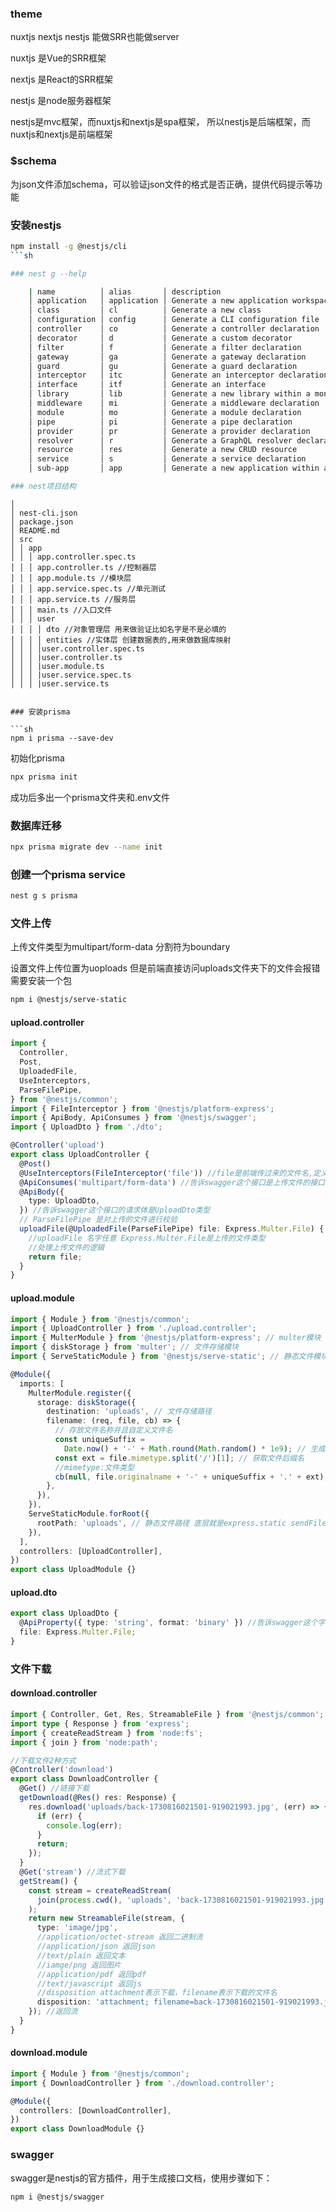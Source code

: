 ### theme

nuxtjs nextjs nestjs 能做SRR也能做server

nuxtjs 是Vue的SRR框架

nextjs 是React的SRR框架

nestjs 是node服务器框架

nestjs是mvc框架，而nuxtjs和nextjs是spa框架，
所以nestjs是后端框架，而nuxtjs和nextjs是前端框架

### $schema

为json文件添加schema，可以验证json文件的格式是否正确，提供代码提示等功能

### 安装nestjs

````sh
npm install -g @nestjs/cli
```sh

### nest g --help

    | name          │ alias       │ description                                  │
    │ application   │ application │ Generate a new application workspace         │
    │ class         │ cl          │ Generate a new class                         │
    │ configuration │ config      │ Generate a CLI configuration file            │
    │ controller    │ co          │ Generate a controller declaration            │
    │ decorator     │ d           │ Generate a custom decorator                  │
    │ filter        │ f           │ Generate a filter declaration                │
    │ gateway       │ ga          │ Generate a gateway declaration               │
    │ guard         │ gu          │ Generate a guard declaration                 │
    │ interceptor   │ itc         │ Generate an interceptor declaration          │
    │ interface     │ itf         │ Generate an interface                        │
    │ library       │ lib         │ Generate a new library within a monorepo     │
    │ middleware    │ mi          │ Generate a middleware declaration            │
    │ module        │ mo          │ Generate a module declaration                │
    │ pipe          │ pi          │ Generate a pipe declaration                  │
    │ provider      │ pr          │ Generate a provider declaration              │
    │ resolver      │ r           │ Generate a GraphQL resolver declaration      │
    │ resource      │ res         │ Generate a new CRUD resource                 │
    │ service       │ s           │ Generate a service declaration               │
    │ sub-app       │ app         │ Generate a new application within a monorepo

### nest项目结构

````

    │
    │ nest-cli.json
    │ package.json
    │ README.md
    │ src
    │ │ app
    │ │ │ app.controller.spec.ts
    │ │ │ app.controller.ts //控制器层
    │ │ │ app.module.ts //模块层
    │ │ │ app.service.spec.ts //单元测试
    │ │ │ app.service.ts //服务层
    │ │ │ main.ts //入口文件
    │ │ │ user
    │ │ │ │ dto //对象管理层 用来做验证比如名字是不是必填的
    │ │ │ │ entities //实体层 创建数据表的,用来做数据库映射
    │ │ │ │user.controller.spec.ts
    │ │ │ |user.controller.ts
    │ │ │ |user.module.ts
    │ │ │ |user.service.spec.ts
    │ │ │ |user.service.ts

````

### 安装prisma

```sh
npm i prisma --save-dev
````

初始化prisma

```sh
npx prisma init
```

成功后多出一个prisma文件夹和.env文件

### 数据库迁移

```sh
npx prisma migrate dev --name init
```

### 创建一个prisma service

```sh
nest g s prisma
```

### 文件上传

上传文件类型为multipart/form-data
分割符为boundary

设置文件上传位置为uoploads
但是前端直接访问uploads文件夹下的文件会报错
需要安装一个包

```sh
npm i @nestjs/serve-static
```

#### upload.controller

```ts
import {
  Controller,
  Post,
  UploadedFile,
  UseInterceptors,
  ParseFilePipe,
} from '@nestjs/common';
import { FileInterceptor } from '@nestjs/platform-express';
import { ApiBody, ApiConsumes } from '@nestjs/swagger';
import { UploadDto } from './dto';

@Controller('upload')
export class UploadController {
  @Post()
  @UseInterceptors(FileInterceptor('file')) //file是前端传过来的文件名,定义上传的key
  @ApiConsumes('multipart/form-data') //告诉swagger这个接口是上传文件的接口
  @ApiBody({
    type: UploadDto,
  }) //告诉swagger这个接口的请求体是UploadDto类型
  // ParseFilePipe 是对上传的文件进行校验
  uploadFile(@UploadedFile(ParseFilePipe) file: Express.Multer.File) {
    //uploadFile 名字任意 Express.Multer.File是上传的文件类型
    //处理上传文件的逻辑
    return file;
  }
}
```

#### upload.module

```ts
import { Module } from '@nestjs/common';
import { UploadController } from './upload.controller';
import { MulterModule } from '@nestjs/platform-express'; // multer模块
import { diskStorage } from 'multer'; // 文件存储模块
import { ServeStaticModule } from '@nestjs/serve-static'; // 静态文件模块

@Module({
  imports: [
    MulterModule.register({
      storage: diskStorage({
        destination: 'uploads', // 文件存储路径
        filename: (req, file, cb) => {
          // 存放文件名称并且自定义文件名
          const uniqueSuffix =
            Date.now() + '-' + Math.round(Math.random() * 1e9); // 生成随机数;
          const ext = file.mimetype.split('/')[1]; // 获取文件后缀名
          //mimetype:文件类型
          cb(null, file.originalname + '-' + uniqueSuffix + '.' + ext);
        },
      }),
    }),
    ServeStaticModule.forRoot({
      rootPath: 'uploads', // 静态文件路径 底层就是express.static sendFile
    }),
  ],
  controllers: [UploadController],
})
export class UploadModule {}
```

#### upload.dto

```ts
export class UploadDto {
  @ApiProperty({ type: 'string', format: 'binary' }) //告诉swagger这个字段是上传的文件
  file: Express.Multer.File;
}
```

### 文件下载

#### download.controller

```ts
import { Controller, Get, Res, StreamableFile } from '@nestjs/common';
import type { Response } from 'express';
import { createReadStream } from 'node:fs';
import { join } from 'node:path';

//下载文件2种方式
@Controller('download')
export class DownloadController {
  @Get() //链接下载
  getDownload(@Res() res: Response) {
    res.download('uploads/back-1730816021501-919021993.jpg', (err) => {
      if (err) {
        console.log(err);
      }
      return;
    });
  }
  @Get('stream') //流式下载
  getStream() {
    const stream = createReadStream(
      join(process.cwd(), 'uploads', 'back-1730816021501-919021993.jpg'),
    );
    return new StreamableFile(stream, {
      type: 'image/jpg',
      //application/octet-stream 返回二进制流
      //application/json 返回json
      //text/plain 返回文本
      //iamge/png 返回图片
      //application/pdf 返回pdf
      //text/javascript 返回js
      //disposition attachment表示下载，filename表示下载的文件名
      disposition: 'attachment; filename=back-1730816021501-919021993.jpg',
    }); //返回流
  }
}
```

#### download.module

```ts
import { Module } from '@nestjs/common';
import { DownloadController } from './download.controller';

@Module({
  controllers: [DownloadController],
})
export class DownloadModule {}
```

### swagger

swagger是nestjs的官方插件，用于生成接口文档，使用步骤如下：

```sh
npm i @nestjs/swagger
```
